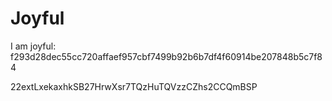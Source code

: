 # Joyful

I am joyful: f293d28dec55cc720affaef957cbf7499b92b6b7df4f60914be207848b5c7f84


22extLxekaxhkSB27HrwXsr7TQzHuTQVzzCZhs2CCQmBSP